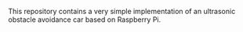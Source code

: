 This repository contains a very simple implementation of an ultrasonic obstacle avoidance car based on Raspberry Pi.
